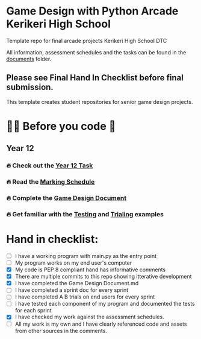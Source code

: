 # Game Design with Python Arcade Kerikeri High School

Template repo for final arcade projects Kerikeri High School DTC

All information, assessment schedules and the tasks can be found in the [documents](./documents) folder. 

## Please see Final Hand In Checklist before final submission. 

This template creates student repositories for senior game design projects. 

# 👨‍🏫 Before you code 🐍 

## Year 12
###  🔥 Check out the [Year 12 Task](documents/task/year-12/Year%2012%20Arcade%20Game%20Design%20Task.md)
###  🔥 Read the [Marking Schedule](documents/task/year-12/Marking%20Schedule.md)

###  🔥 Complete the [Game Design Document](documents/Game%20Design%20Document.md)
###  🔥 Get familiar with the [Testing](Testing.md) and [Trialing](documents/testing-and-trialing/trialing.md) examples



# Hand in checklist: 
- [ ] I have a working program with main.py as the entry point
- [ ] My program works on my end user's computer
- [x] My code is PEP 8 compliant hand has informative comments
- [x] There are multiple commits to this repo showing itterative development
- [x] I have completed the Game Design Document.md
- [ ] I have completed a sprint doc for every sprint
- [ ] I have completed A B trials on end users for every sprint
- [ ] I have tested each component of my program and documented the tests for each sprint
- [x] I have checked my work against the assessment schedules. 
- [ ] All my work is my own and I have clearly referenced code and assets from other sources in the comments.
